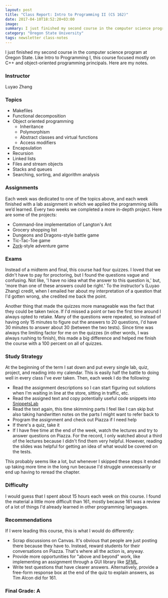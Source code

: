 ```yaml
---
layout: post
title: "Class Report: Intro to Programming II (CS 162)"
date: 2017-04-10T18:52:20+03:00
image: 
summary: I just finished my second course in the computer science program at Oregon State. Here are my notes.
category: "Oregon State University"
tags: newsletter class-notes
---
```


I just finished my second course in the computer science program at Oregon State. Like Intro to Programming I, this course focused mostly on C++ and object-oriented programming principals. Here are my notes.

### Instructor

Luyao Zhang

### Topics

- Makefiles
- Functional decomposition
- Object oriented programming
    - Inheritance 
    - Polymorphism
    - Abstract classes and virtual functions
    - Access modifiers
- Encapsulation
- Recursion
- Linked lists
- Files and stream objects
- Stacks and queues
- Searching, sorting, and algorithm analysis

### Assignments

Each week was dedicated to one of the topics above, and each week finished with a lab assignment in which we applied the programming skills we’d learned. Every two weeks we completed a more in-depth project. Here are some of the projects:

- Command-line implementation of Langton's Ant
- Grocery shopping list
- Dungeons and Dragons-style battle game
- Tic-Tac-Toe game
- [Zork](http://textadventures.co.uk/games/view/5zyoqrsugeopel3ffhz_vq/zork)-style adventure game

### Exams

Instead of a midterm and final, this course had four quizzes. I loved that we didn't have to pay for proctoring, but I found the questions vague and confusing. Not like, 'I have no idea what the answer to this question is,' but, 'more than one of these answers could be right.' To the instructor's (Luyao Zhang) credit, when I emailed her about my interpretation of a question that I'd gotten wrong, she credited me back the point.

Another thing that made the quizzes more manageable was the fact that they could be taken twice. If I'd missed a point or two the first time around I always opted to retake. Many of the questions were repeated, so instead of having only 15 minutes to figure out the answers to 20 questions, I'd have 30 minutes to answer about 30 (between the two tests). Since time was always the limiting factor for me on the quizzes (in other words, I was always rushing to finish), this made a big difference and helped me finish the course with a 100 percent on all of quizzes.

### Study Strategy

At the beginning of the term I sat down and put every single lab, quiz, project, and reading into my calendar. This is easily half the battle to doing well in every class I've ever taken. Then, each week I do the following:

- Read the assignment descriptions so I can start figuring out solutions when I'm waiting in line at the store, sitting in traffic, etc.
- Read the assigned text and copy potentially useful code snippets into [SnippetsLab](https://itunes.apple.com/us/app/snippetslab/id1006087419?mt=12)
- Read the text again, this time skimming parts I feel like I can skip but also taking handwritten notes on the parts I might want to refer back to
- Program the assignment and check out Piazza if I need help
- If there's a quiz, take it
- If I have free time at the end of the week, watch the lectures and try to answer questions on Piazza. For the record, I only watched about a third of the lectures because I didn't find them very helpful. However, reading the slides was helpful for getting an idea of what would be covered on the tests.

This probably seems like a lot, but whenever I skipped these steps it ended up taking more time in the long run because I'd struggle unnecessarily or end up having to reread the chapter.

### Difficulty

I would guess that I spent about 15 hours each week on this course. I found the material a little more difficult than 161, mostly because 161 was a review of a lot of things I'd already learned in other programming languages.

### Recommendations

If I were leading this course, this is what I would do differently:

- Scrap discussions on Canvas. It's obvious that people are just posting there because they have to. Instead, reward students for their conversations on Piazza. That's where all the action is, anyway.
- Provide more opportunities for "above and beyond" work, like implementing an assignment through a GUI library like [SFML](https://www.sfml-dev.org/).
- Write test questions that have clearer answers. Alternatively, provide a free-form response box at the end of the quiz to explain answers, as Tim Alcon did for 161. 

### Final Grade: A
